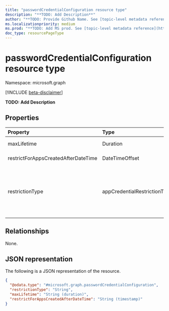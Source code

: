 ```yaml
---
title: "passwordCredentialConfiguration resource type"
description: "**TODO: Add Description**"
author: "**TODO: Provide Github Name. See [topic-level metadata reference](https://msgo.azurewebsites.net/add/document/guidelines/metadata.html#topic-level-metadata)**"
ms.localizationpriority: medium
ms.prod: "**TODO: Add MS prod. See [topic-level metadata reference](https://msgo.azurewebsites.net/add/document/guidelines/metadata.html#topic-level-metadata)**"
doc_type: resourcePageType
---
```


# passwordCredentialConfiguration resource type

Namespace: microsoft.graph

[!INCLUDE [beta-disclaimer](../../includes/beta-disclaimer.md)]

**TODO: Add Description**

## Properties
|Property|Type|Description|
|:---|:---|:---|
|maxLifetime|Duration|**TODO: Add Description**|
|restrictForAppsCreatedAfterDateTime|DateTimeOffset|**TODO: Add Description**|
|restrictionType|appCredentialRestrictionType|**TODO: Add Description**. The possible values are: `passwordAddition`, `passwordLifetime`, `symmetricKeyAddition`, `symmetricKeyLifetime`, `unknownFutureValue`.|

## Relationships
None.

## JSON representation
The following is a JSON representation of the resource.
<!-- {
  "blockType": "resource",
  "@odata.type": "microsoft.graph.passwordCredentialConfiguration"
}
-->
``` json
{
  "@odata.type": "#microsoft.graph.passwordCredentialConfiguration",
  "restrictionType": "String",
  "maxLifetime": "String (duration)",
  "restrictForAppsCreatedAfterDateTime": "String (timestamp)"
}
```

